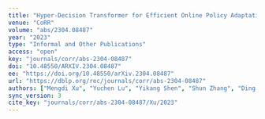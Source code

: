 ```yaml
---
title: "Hyper-Decision Transformer for Efficient Online Policy Adaptation."
venue: "CoRR"
volume: "abs/2304.08487"
year: "2023"
type: "Informal and Other Publications"
access: "open"
key: "journals/corr/abs-2304-08487"
doi: "10.48550/ARXIV.2304.08487"
ee: "https://doi.org/10.48550/arXiv.2304.08487"
url: "https://dblp.org/rec/journals/corr/abs-2304-08487"
authors: ["Mengdi Xu", "Yuchen Lu", "Yikang Shen", "Shun Zhang", "Ding Zhao", "Chuang Gan"]
sync_version: 3
cite_key: "journals/corr/abs-2304-08487/Xu/2023"
---
```

